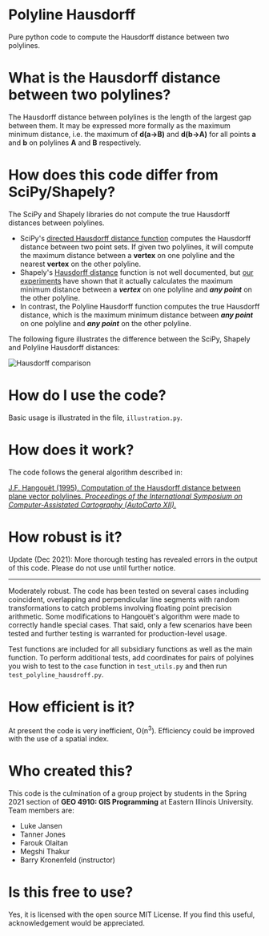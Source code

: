# Polyline Hausdorff 
Pure python code to compute the Hausdorff distance between two polylines.

# What is the Hausdorff distance between two polylines?
The Hausdorff distance between polylines is the length of the largest gap between them. It may be expressed more formally as the maximum minimum distance, i.e. the maximum of **d(a&#8594;B)** and **d(b&#8594;A)** for all points **a** and **b** on polylines **A** and **B** respectively. 

# How does this code differ from SciPy/Shapely?
The SciPy and Shapely libraries do not compute the true Hausdorff distances between polylines.
* SciPy's [directed Hausdorff distance function](https://docs.scipy.org/doc/scipy/reference/generated/scipy.spatial.distance.directed_hausdorff.html) computes the Hausdorff distance between two point sets. If given two polylines, it will compute the maximum distance between a **vertex** on one polyline and the nearest **vertex** on the other polyline. 
* Shapely's [Hausdorff distance](https://shapely.readthedocs.io/en/stable/manual.html#general-attributes-and-methods) function is not well documented, but [our experiments](https://generalisation.icaci.org/downloads/abs2019/Abs2019_paper_8.pdf) have shown that it actually calculates the maximum minimum distance between a ***vertex*** on one polyline and ***any point*** on the other polyline.
* In contrast, the Polyline Hausdorff function computes the true Hausdorff distance, which is the maximum minimum distance between ***any point*** on one polyline and ***any point*** on the other polyline.

The following figure illustrates the difference between the SciPy, Shapely and Polyline Hausdorff distances:

![Hausdorff comparison](https://user-images.githubusercontent.com/13248690/121942432-15951b00-cd16-11eb-9d6c-ea787f154f66.png)

# How do I use the code?
Basic usage is illustrated in the file, `illustration.py`.

# How does it work? 
The code follows the general algorithm described in:

[J.F. Hangou&#0235;t (1995). Computation of the Hausdorff distance between plane vector polylines. *Proceedings of the International Symposium on Computer-Assistated Cartography (AutoCarto XII).*](https://cartogis.org/docs/proceedings/archive/auto-carto-12/pdf/computation-of-the-hausdorff-distance-between-plane.pdf)

# How robust is it?
Update (Dec 2021): More thorough testing has revealed errors in the output of this code. Please do not use until further notice.
******
Moderately robust. The code has been tested on several cases including coincident, overlapping and perpendicular line segments with random transformations to catch problems involving floating point precision arithmetic. Some modifications to Hangou&#0235;t's algorithm were made to correctly handle special cases. That said, only a few scenarios have been tested and further testing is warranted for production-level usage. 

Test functions are included for all subsidiary functions as well as the main function. To perform additional tests, add coordinates for pairs of polyines you wish to test to the `case` function in `test_utils.py` and then run `test_polyline_hausdroff.py`.

# How efficient is it?
At present the code is very inefficient, O(n<sup>3</sup>). Efficiency could be improved with the use of a spatial index. 

# Who created this?
This code is the culmination of a group project by students in the Spring 2021 section of **GEO 4910: GIS Programming** at Eastern Illinois University. Team members are:

* Luke Jansen
* Tanner Jones
* Farouk Olaitan
* Megshi Thakur
* Barry Kronenfeld (instructor)

# Is this free to use?
Yes, it is licensed with the open source MIT License. If you find this useful, acknowledgement would be appreciated.
